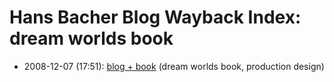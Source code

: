 # Hans Bacher Blog Wayback Index: dream worlds book

* 2008-12-07 (17:51): [blog + book](https://web.archive.org/web/https://one1more2time3.wordpress.com/2008/12/07/blog-book/) (dream worlds book, production design)